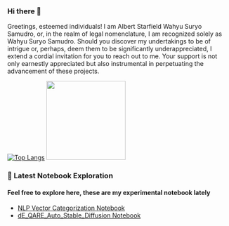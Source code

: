 ### Hi there 👋

Greetings, esteemed individuals! I am Albert Starfield Wahyu Suryo Samudro, or, in the realm of legal nomenclature, I am recognized solely as Wahyu Suryo Samudro. Should you discover my undertakings to be of intrigue or, perhaps, deem them to be significantly underappreciated, I extend a cordial invitation for you to reach out to me. Your support is not only earnestly appreciated but also instrumental in perpetuating the advancement of these projects.

[![Top Langs](https://github-readme-stats.vercel.app/api/top-langs/?username=albertstarfield&layout=donut-vertical)](https://github.com/albertstarfield/github-readme-stats)
<img height="180em" src="https://github-readme-stats-eight-theta.vercel.app/api?username=albertstarfield&show_icons=false&theme=dark&include_all_commits=true&count_private=true&layout=compact"/>


### 📝 Latest Notebook Exploration
#### Feel free to explore here, these are my experimental notebook lately
<!-- blog starts -->
- [NLP Vector Categorization Notebook]([https://github.com/wahyudesu/Dicoding-rock-scissor-paper/blob/main/GuntingBatuKertas.ipynb](https://github.com/albertstarfield/NLP-Vector-Categorization-Notebook))
- [dE_QARE_Auto_Stable_Diffusion Notebook]([https://www.kaggle.com/code/wahyuikbalmaulana/diamond-price-prediction-using-regression-98-2](https://github.com/albertstarfield/dE_QARE_Auto_Stable_diffusion))
<!-- blog ends -->






<!--
**albertstarfield/albertstarfield** is a ✨ _special_ ✨ repository because its `README.md` (this file) appears on your GitHub profile.



- 🔭 I’m currently working on ...
- 🌱 I’m currently learning ...
- 👯 I’m looking to collaborate on ...
- 🤔 I’m looking for help with ...
- 💬 Ask me about ...
- 📫 How to reach me: ...
- 😄 Pronouns: ...
- ⚡ Fun fact: ...
-->
